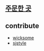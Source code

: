 ## [주문한 곳](http://inswaehada.com/goods/goods_view.php?inflow=naverPay&goodsNo=1000000053&NaPm=ct%3Djv616vod%7Cci%3Dcheckout%7Ctr%3Dppc%7Ctrx%3D%7Chk%3D47d0f7b9a027e53b360914bfec3a47dd67b6251c)


## contribute
- [wicksome](https://github.com/wicksome)
- [sjstyle](https://github.com/sjstyle)
